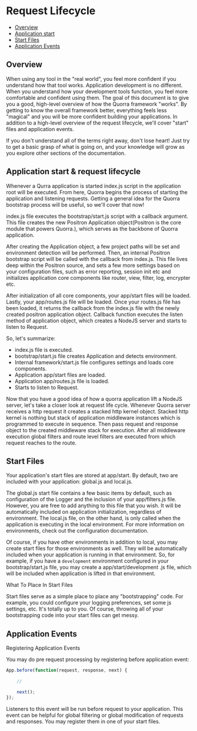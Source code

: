 # Request Lifecycle

- [Overview](#overview)
- [Application start](#application-start-&-request-lifecycle)
- [Start Files](#start-files)
- [Application Events](#application-events)

## Overview

When using any tool in the "real world", you feel more confident if you understand how that tool works. Application
development is no different. When you understand how your development tools function, you feel more comfortable and
confident using them. The goal of this document is to give you a good, high-level overview of how the Quorra
framework "works". By getting to know the overall framework better, everything feels less "magical" and you will be
more confident building your applications. In addition to a high-level overview of the request lifecycle, we'll cover
"start" files and application events.

If you don't understand all of the terms right away, don't lose heart! Just try to get a basic grasp of what is going
on, and your knowledge will grow as you explore other sections of the documentation.


## Application start & request lifecycle

Whenever a Qurra application is started index.js script in the application root will be executed. From here, Quorra
begins the process of starting the application and listening requests. Getting a general idea for the Quorra
bootstrap process will be useful, so we'll cover that now!

index.js file executes the bootstrap/start.js script with a callback argument. This file creates the new Positron
Application object(Positron is the core module that powers Quorra.), which serves as the backbone of Quorra application.

After creating the Application object, a few project paths will be set and environment detection will be performed.
Then, an internal Positron bootstrap script will be called with the callback from index.js. This file lives deep
within the Positron source, and sets a few more settings based on your configuration files, such as error reporting,
session init etc and initializes application core components like router, view, filter, log, encrypter etc.

After initialization of all core components, your app/start files will be loaded. Lastly, your app/routes.js file
will be loaded. Once your routes.js file has been loaded, it returns the callback from the index.js file with the
newly created positron application object. Callback function executes the listen method of application object, which
creates a NodeJS server and starts to listen to Request.

So, let's summarize:

 - index.js file is executed.
 - bootstrap/start.js file creates Application and detects environment.
 - Internal framework/start.js file configures settings and loads core components.
 - Application app/start files are loaded.
 - Application app/routes.js file is loaded.
 - Starts to listen to Request.

Now that you have a good idea of how a quorra application lift a NodeJS server, let's take a closer look at request
life cycle. Whenever Quorra server receives a http request it creates a stacked http kernel object. Stacked http
kernel is nothing but stack of application middleware instances which is programmed to execute in sequence. Then pass
request and response object to the created middleware stack for execution. After all middleware execution global
filters and route level filters are executed from which request reaches to the route.

## Start Files

Your application's start files are stored at app/start. By default, two are included with your application: global.js
and local.js.

The global.js start file contains a few basic items by default, such as configuration of the Logger and the inclusion
of your app/filters.js file. However, you are free to add anything to this file that you wish. It will be
automatically included on application initialization, regardless of environment. The local.js file, on the other
hand, is only called when the application is executing in the local environment. For more information on
environments, check out the configuration documentation.

Of course, if you have other environments in addition to local, you may create start files for those environments as
well. They will be automatically included when your application is running in that environment. So, for example, if
you have a `development` environment configured in your bootstrap/start.js file, you may create a app/start/development
.js file, which will be included when application is lifted in that environment.

What To Place In Start Files

Start files serve as a simple place to place any "bootstrapping" code. For example, you could  configure your logging
preferences, set some js settings, etc. It's totally up to you. Of course, throwing all of your bootstrapping code
into your start files can get messy.


## Application Events

Registering Application Events

You may do pre request processing by registering before application event:

```javascript
App.before(function(request, response, next) {
	
	//

    next();
});
```

Listeners to this event will be run before request to your application. This event can be helpful for global
filtering or global modification of requests and responses. You may register them in one of your start files.